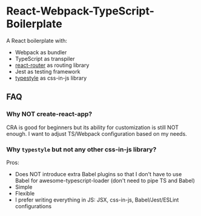 # React-Webpack-TypeScript-Boilerplate
A React boilerplate with:

- Webpack as bundler
- TypeScript as transpiler
- [react-router](https://github.com/ReactTraining/react-router) as routing library
- Jest as testing framework
- [typestyle](https://github.com/typestyle/typestyle) as css-in-js library

## FAQ
### Why NOT create-react-app?
CRA is good for beginners but its ability for customization is still NOT enough. I want to adjust TS/Webpack configuration based on my needs.

### Why `typestyle` but not any other css-in-js library?
Pros:
- Does NOT introduce extra Babel plugins so that I don't have to use Babel for awesome-typescript-loader (don't need to pipe TS and Babel)
- Simple
- Flexible
- I prefer writing everything in JS: JSX, css-in-js, Babel/Jest/ESLint configurations
